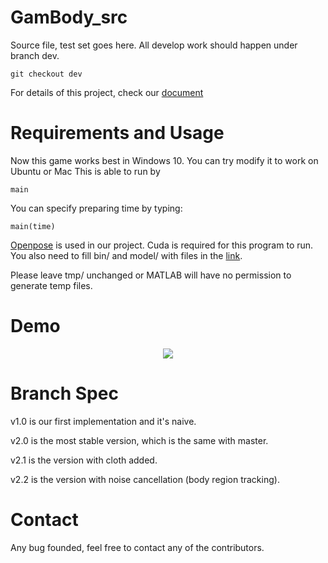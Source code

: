 # GamBody_src
Source file, test set goes here.
All develop work should happen under branch dev.

	git checkout dev

For details of this project, check our [document](https://github.com/DataCorrupted/GamBody_doc)

# Requirements and Usage
Now this game works best in Windows 10. You can try modify it to work on Ubuntu or Mac
This is able to run by 

	main

You can specify preparing time by typing:

	main(time)

[Openpose](https://github.com/CMU-Perceptual-Computing-Lab/openpose) is used in our project. Cuda is required for this program to run. You also need to fill bin/ and model/ with files in the [link](http://posefs1.perception.cs.cmu.edu/OpenPose/OpenPose_demo_1.0.1.zip).

Please leave tmp/ unchanged or MATLAB will have no permission to generate temp files.

# Demo
<p align="center">
  <a href="https://www.youtube.com/watch?v=bjdkzoLk7e8&feature=youtu.be">
	  <img src="https://img.youtube.com/vi/bjdkzoLk7e8/0.jpg">
  </a>
</p>

# Branch Spec
v1.0 is our first implementation and it's naive.

v2.0 is the most stable version, which is the same with master.

v2.1 is the version with cloth added.

v2.2 is the version with noise cancellation (body region tracking).

# Contact
Any bug founded, feel free to contact any of the contributors.